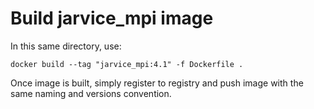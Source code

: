 # Build jarvice_mpi image

In this same directory, use:

```
docker build --tag "jarvice_mpi:4.1" -f Dockerfile .
```

Once image is built, simply register to registry and push image with the same naming and versions convention.
